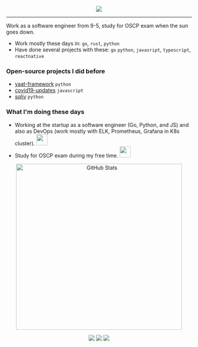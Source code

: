 <p align="center">
  <img src="https://media.giphy.com/media/WKdWA04KRn58A/giphy.gif">
</p>

---

Work as a software engineer from 9-5, study for OSCP exam when the sun goes down.

- Work mostly these days in: `go`, `rust`, `python`
- Have done several projects with these: `go` `python`, `javasript`, `typescript`, `reactnative`

### Open-source projects I did before

- [yaat-framework](https://github.com/yaat-project/yaat) `python`
- [covid19-updates](https://github.com/the-robot/covid19-updates) `javascript`
- [sqliv](https://github.com/the-robot/sqliv) `python`

### What I'm doing these days

- Working at the startup as a software engineer (Go, Python, and JS) and also as DevOps (work mostly with ELK, Prometheus, Grafana in K8s cluster). <img src="https://media.giphy.com/media/WUlplcMpOCEmTGBtBW/giphy.gif" width="30"> 
- Study for OSCP exam during my free time. <img src="https://media4.giphy.com/media/j2MdR1QwTi7iX6l3sd/giphy.gif" width="30">

<p align="center"><img src="https://github-readme-stats.vercel.app/api?username=the-robot&amp;show_icons=true&theme=merko" alt="GitHub Stats" width="450"></p>
<p align="center">
  <a href="https://github.com/the-robot"><img src="https://img.shields.io/github/followers/the-robot?color=%2365B57B&logoColor=65B57B&logo=github&style=for-the-badge"></a>
  <a href="https://leetcode.com/the-robot/"><img src="https://img.shields.io/badge/dynamic/json?style=for-the-badge&labelColor=black&color=%23ffa116&label=Solved&query=solved&url=https%3A%2F%2Fleetcode-badge.vercel.app%2Fapi%2Fusers%2Fthe-robot&logo=leetcode&logoColor=yellow"/></a>
  <a href="mailto:0x8bff00@protonmail.com"><img src="https://img.shields.io/badge/Email-0x8bff00%40protonmail.com-lightblue?style=for-the-badge"/></a>
</p>
